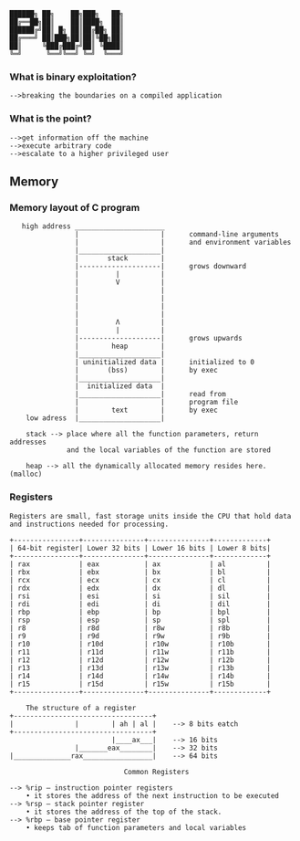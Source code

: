 ```
██████╗ ██╗    ██╗███╗   ██╗
██╔══██╗██║    ██║████╗  ██║
██████╔╝██║ █╗ ██║██╔██╗ ██║
██╔═══╝ ██║███╗██║██║╚██╗██║
██║     ╚███╔███╔╝██║ ╚████║
╚═╝      ╚══╝╚══╝ ╚═╝  ╚═══╝
```

### What is binary exploitation?
```
-->breaking the boundaries on a compiled application
```
### What is the point?
```
-->get information off the machine 
-->execute arbitrary code
-->escalate to a higher privileged user
```

## Memory
### Memory layout of C program
```
   high address ______________________
                |                    |      command-line arguments
                |                    |      and environment variables
                |____________________|
                |       stack        |
                |--------------------|      grows downward
                |         |          |
                |         V          |
                |                    |
                |                    |
                |                    |
                |                    |
                |         Λ          |
                |         |          |
                |--------------------|      grows upwards
                |        heap        |
                |____________________|
                | uninitialized data |      initialized to 0
                |       (bss)        |      by exec
                |____________________|
                |  initialized data  |
                |____________________|      read from 
                |                    |      program file
                |        text        |      by exec
    low adress  |____________________|
                
    stack --> place where all the function parameters, return addresses
              and the local variables of the function are stored

    heap --> all the dynamically allocated memory resides here. (malloc)

```

### Registers

``` Registers are small, fast storage units inside the CPU that hold data and instructions needed for processing. ```
```
+----------------+---------------+---------------+-------------+
| 64-bit register| Lower 32 bits | Lower 16 bits | Lower 8 bits|
+----------------+---------------+---------------+-------------+
| rax            | eax           | ax            | al          |
| rbx            | ebx           | bx            | bl          |
| rcx            | ecx           | cx            | cl          |
| rdx            | edx           | dx            | dl          |
| rsi            | esi           | si            | sil         |
| rdi            | edi           | di            | dil         |
| rbp            | ebp           | bp            | bpl         |
| rsp            | esp           | sp            | spl         |
| r8             | r8d           | r8w           | r8b         |
| r9             | r9d           | r9w           | r9b         |
| r10            | r10d          | r10w          | r10b        |
| r11            | r11d          | r11w          | r11b        |
| r12            | r12d          | r12w          | r12b        |
| r13            | r13d          | r13w          | r13b        |
| r14            | r14d          | r14w          | r14b        |
| r15            | r15d          | r15w          | r15b        |
+----------------+---------------+---------------+-------------+
```

```
    The structure of a register
+----------------------------------+
|               |        | ah | al |    --> 8 bits eatch
+----------------------------------+
                         |____ax___|    --> 16 bits
                |_______eax________|    --> 32 bits
|______________rax_________________|    --> 64 bits
```
```
                            Common Registers

--> %rip – instruction pointer registers
    • it stores the address of the next instruction to be executed
--> %rsp – stack pointer register
    • it stores the address of the top of the stack.
--> %rbp – base pointer register
    • keeps tab of function parameters and local variables
```